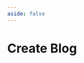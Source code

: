 ```yaml
---
aside: false
---
```


<script setup lang="ts">
import MarkdownEditor from '../components/MarkdownEditor.vue';
import {usePicoTheme} from '../composables/picoTheme';

usePicoTheme();
</script>

# Create Blog

<MarkdownEditor />
